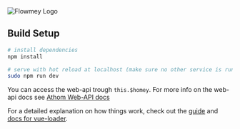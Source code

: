 
<img src="https://github.com/swttt/flowmey/raw/master/.github/logo.png" alt="Flowmey Logo"/>



## Build Setup

``` bash
# install dependencies
npm install

# serve with hot reload at localhost (make sure no other service is running on port 80)
sudo npm run dev
```

You can access the web-api trough `this.$homey`.
For more info on the web-api docs see [Athom Web-API docs](https://developer.athom.com/docs/api)

For a detailed explanation on how things work, check out the [guide](http://vuejs-templates.github.io/webpack/) and [docs for vue-loader](http://vuejs.github.io/vue-loader).
